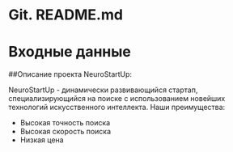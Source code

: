 # Git. README.md

# Входные данные

##Описание проекта NeuroStartUp:

NeuroStartUp - динамически развивающийся стартап, специализирующийся на поиске с использованием новейших технологий искусственного интеллекта. 
Наши преимущества:

* Высокая точность поиска
* Высокая скорость поиска
* Низкая цена